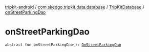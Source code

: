 [tripkit-android](../../index.md) / [com.skedgo.tripkit.data.database](../index.md) / [TripKitDatabase](index.md) / [onStreetParkingDao](./on-street-parking-dao.md)

# onStreetParkingDao

`abstract fun onStreetParkingDao(): `[`OnStreetParkingDao`](../../com.skedgo.tripkit.data.database.locations.onstreetparking/-on-street-parking-dao/index.md)